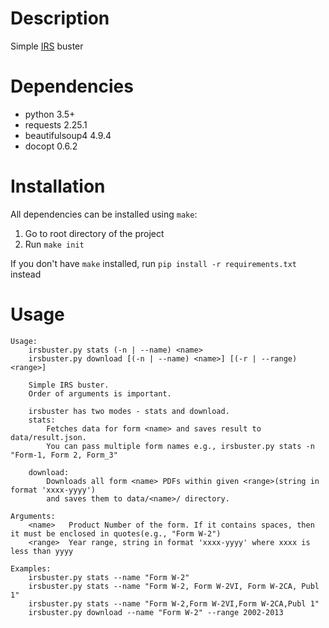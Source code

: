 # Description
Simple [IRS](https://apps.irs.gov/app/picklist/list/priorFormPublication.html) buster

# Dependencies
- python 3.5+
- requests 2.25.1
- beautifulsoup4 4.9.4
- docopt 0.6.2

# Installation
All dependencies can be installed using `make`:
1. Go to root directory of the project
2. Run `make init`

If you don't have `make` installed, run `pip install -r requirements.txt` instead

# Usage
```
Usage:
    irsbuster.py stats (-n | --name) <name>
    irsbuster.py download [(-n | --name) <name>] [(-r | --range) <range>]

    Simple IRS buster.
    Order of arguments is important.

    irsbuster has two modes - stats and download.
    stats:
        Fetches data for form <name> and saves result to data/result.json.
        You can pass multiple form names e.g., irsbuster.py stats -n "Form-1, Form 2, Form_3"
    
    download:
        Downloads all form <name> PDFs within given <range>(string in format 'xxxx-yyyy')
        and saves them to data/<name>/ directory.

Arguments:
    <name>   Product Number of the form. If it contains spaces, then it must be enclosed in quotes(e.g., "Form W-2")
    <range>  Year range, string in format 'xxxx-yyyy' where xxxx is less than yyyy
 
Examples:
    irsbuster.py stats --name "Form W-2"
    irsbuster.py stats --name "Form W-2, Form W-2VI, Form W-2CA, Publ 1"
    irsbuster.py stats --name "Form W-2,Form W-2VI,Form W-2CA,Publ 1"
    irsbuster.py download --name "Form W-2" --range 2002-2013
```
